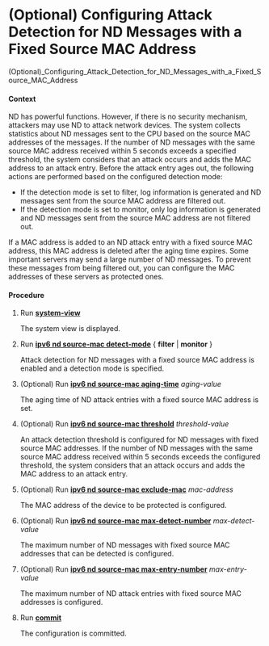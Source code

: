 (Optional) Configuring Attack Detection for ND Messages with a Fixed Source MAC Address
=======================================================================================

(Optional)_Configuring_Attack_Detection_for_ND_Messages_with_a_Fixed_Source_MAC_Address

#### Context

ND has powerful functions. However, if there is no security mechanism, attackers may use ND to attack network devices. The system collects statistics about ND messages sent to the CPU based on the source MAC addresses of the messages. If the number of ND messages with the same source MAC address received within 5 seconds exceeds a specified threshold, the system considers that an attack occurs and adds the MAC address to an attack entry. Before the attack entry ages out, the following actions are performed based on the configured detection mode:

* If the detection mode is set to filter, log information is generated and ND messages sent from the source MAC address are filtered out.
* If the detection mode is set to monitor, only log information is generated and ND messages sent from the source MAC address are not filtered out.

If a MAC address is added to an ND attack entry with a fixed source MAC address, this MAC address is deleted after the aging time expires. Some important servers may send a large number of ND messages. To prevent these messages from being filtered out, you can configure the MAC addresses of these servers as protected ones.


#### Procedure

1. Run [**system-view**](cmdqueryname=system-view)
   
   The system view is displayed.
2. Run [**ipv6 nd source-mac detect-mode**](cmdqueryname=ipv6+nd+source-mac+detect-mode) { **filter** | **monitor** }
   
   Attack detection for ND messages with a fixed source MAC address is enabled and a detection mode is specified.
3. (Optional) Run [**ipv6 nd source-mac aging-time**](cmdqueryname=ipv6+nd+source-mac+aging-time)  *aging-value*
   
   The aging time of ND attack entries with a fixed source MAC address is set.
4. (Optional) Run [**ipv6 nd source-mac threshold**](cmdqueryname=ipv6+nd+source-mac+threshold) *threshold-value*
   
   An attack detection threshold is configured for ND messages with fixed source MAC addresses. If the number of ND messages with the same source MAC address received within 5 seconds exceeds the configured threshold, the system considers that an attack occurs and adds the MAC address to an attack entry.
5. (Optional) Run [**ipv6 nd source-mac exclude-mac**](cmdqueryname=ipv6+nd+source-mac+exclude-mac) *mac-address*
   
   The MAC address of the device to be protected is configured.
6. (Optional) Run [**ipv6 nd source-mac max-detect-number**](cmdqueryname=ipv6+nd+source-mac+max-detect-number) *max-detect-value*
   
   The maximum number of ND messages with fixed source MAC addresses that can be detected is configured.
7. (Optional) Run [**ipv6 nd source-mac max-entry-number**](cmdqueryname=ipv6+nd+source-mac+max-entry-number) *max-entry-value*
   
   The maximum number of ND attack entries with fixed source MAC addresses is configured.
8. Run [**commit**](cmdqueryname=commit)
   
   The configuration is committed.
